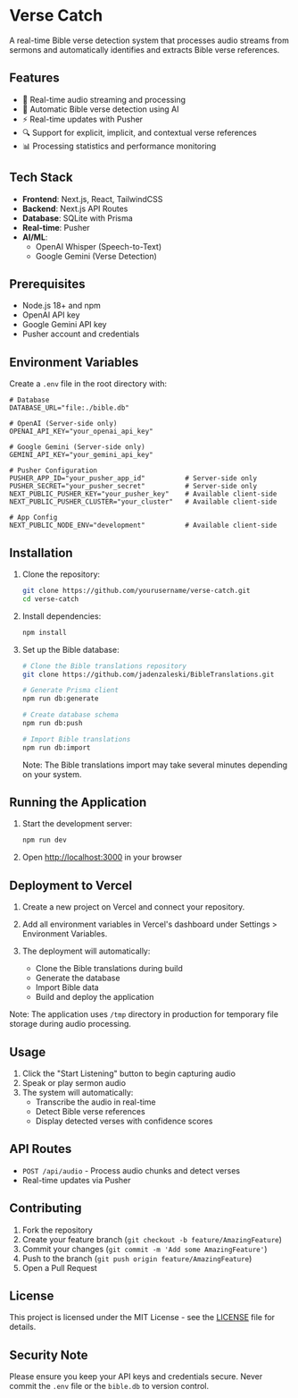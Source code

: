 # Verse Catch

A real-time Bible verse detection system that processes audio streams from sermons and automatically identifies and extracts Bible verse references.

## Features

- 🎤 Real-time audio streaming and processing
- 📖 Automatic Bible verse detection using AI
- ⚡ Real-time updates with Pusher
- 🔍 Support for explicit, implicit, and contextual verse references
- 📊 Processing statistics and performance monitoring

## Tech Stack

- **Frontend**: Next.js, React, TailwindCSS
- **Backend**: Next.js API Routes
- **Database**: SQLite with Prisma
- **Real-time**: Pusher
- **AI/ML**:
  - OpenAI Whisper (Speech-to-Text)
  - Google Gemini (Verse Detection)

## Prerequisites

- Node.js 18+ and npm
- OpenAI API key
- Google Gemini API key
- Pusher account and credentials

## Environment Variables

Create a `.env` file in the root directory with:

```env
# Database
DATABASE_URL="file:./bible.db"

# OpenAI (Server-side only)
OPENAI_API_KEY="your_openai_api_key"

# Google Gemini (Server-side only)
GEMINI_API_KEY="your_gemini_api_key"

# Pusher Configuration
PUSHER_APP_ID="your_pusher_app_id"          # Server-side only
PUSHER_SECRET="your_pusher_secret"          # Server-side only
NEXT_PUBLIC_PUSHER_KEY="your_pusher_key"    # Available client-side
NEXT_PUBLIC_PUSHER_CLUSTER="your_cluster"   # Available client-side

# App Config
NEXT_PUBLIC_NODE_ENV="development"          # Available client-side
```

## Installation

1. Clone the repository:

   ```bash
   git clone https://github.com/yourusername/verse-catch.git
   cd verse-catch
   ```

2. Install dependencies:

   ```bash
   npm install
   ```

3. Set up the Bible database:

   ```bash
   # Clone the Bible translations repository
   git clone https://github.com/jadenzaleski/BibleTranslations.git

   # Generate Prisma client
   npm run db:generate

   # Create database schema
   npm run db:push

   # Import Bible translations
   npm run db:import
   ```

   Note: The Bible translations import may take several minutes depending on your system.

## Running the Application

1. Start the development server:

   ```bash
   npm run dev
   ```

2. Open [http://localhost:3000](http://localhost:3000) in your browser

## Deployment to Vercel

1. Create a new project on Vercel and connect your repository.

2. Add all environment variables in Vercel's dashboard under Settings > Environment Variables.

3. The deployment will automatically:
   - Clone the Bible translations during build
   - Generate the database
   - Import Bible data
   - Build and deploy the application

Note: The application uses `/tmp` directory in production for temporary file storage during audio processing.

## Usage

1. Click the "Start Listening" button to begin capturing audio
2. Speak or play sermon audio
3. The system will automatically:
   - Transcribe the audio in real-time
   - Detect Bible verse references
   - Display detected verses with confidence scores

## API Routes

- `POST /api/audio` - Process audio chunks and detect verses
- Real-time updates via Pusher

## Contributing

1. Fork the repository
2. Create your feature branch (`git checkout -b feature/AmazingFeature`)
3. Commit your changes (`git commit -m 'Add some AmazingFeature'`)
4. Push to the branch (`git push origin feature/AmazingFeature`)
5. Open a Pull Request

## License

This project is licensed under the MIT License - see the [LICENSE](LICENSE) file for details.

## Security Note

Please ensure you keep your API keys and credentials secure. Never commit the `.env` file or the `bible.db` to version control.
